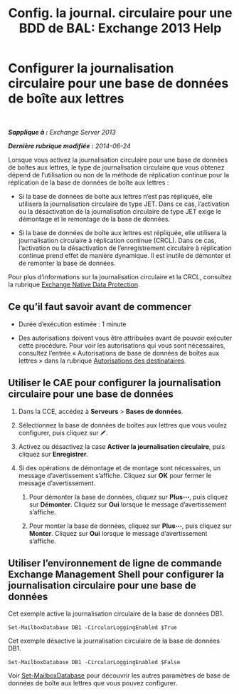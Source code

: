 ﻿---
title: 'Config. la journal. circulaire pour une BDD de BAL: Exchange 2013 Help'
TOCTitle: Configurer la journalisation circulaire pour une base de données de boîte aux lettres
ms:assetid: 29cbd7cd-382b-4e0d-8368-2e49e75df2fc
ms:mtpsurl: https://technet.microsoft.com/fr-fr/library/Dn756374(v=EXCHG.150)
ms:contentKeyID: 62524823
ms.date: 04/24/2018
mtps_version: v=EXCHG.150
ms.translationtype: HT
---

# Configurer la journalisation circulaire pour une base de données de boîte aux lettres

 

_**Sapplique à :** Exchange Server 2013_

_**Dernière rubrique modifiée :** 2014-06-24_

Lorsque vous activez la journalisation circulaire pour une base de données de boîtes aux lettres, le type de journalisation circulaire que vous obtenez dépend de l’utilisation ou non de la méthode de réplication continue pour la réplication de la base de données de boîte aux lettres :

  - Si la base de données de boîte aux lettres n’est pas répliquée, elle utilisera la journalisation circulaire de type JET. Dans ce cas, l’activation ou la désactivation de la journalisation circulaire de type JET exige le démontage et le remontage de la base de données.

  - Si la base de données de boîte aux lettres est répliquée, elle utilisera la journalisation circulaire à réplication continue (CRCL). Dans ce cas, l’activation ou la désactivation de l’enregistrement circulaire à réplication continue prend effet de manière dynamique. Il est inutile de démonter et de remonter la base de données.

Pour plus d’informations sur la journalisation circulaire et la CRCL, consultez la rubrique [Exchange Native Data Protection](backup-restore-and-disaster-recovery-exchange-2013-help.md).

## Ce qu’il faut savoir avant de commencer

  - Durée d’exécution estimée : 1 minute

  - Des autorisations doivent vous être attribuées avant de pouvoir exécuter cette procédure. Pour voir les autorisations qui vous sont nécessaires, consultez l’entrée « Autorisations de base de données de boîtes aux lettres » dans la rubrique [Autorisations des destinataires](recipients-permissions-exchange-2013-help.md).

## Utiliser le CAE pour configurer la journalisation circulaire pour une base de données

1.  Dans la CCE, accédez à **Serveurs** \> **Bases de données**.

2.  Sélectionnez la base de données de boîtes aux lettres que vous voulez configurer, puis cliquez sur ![Icône Modifier](images/Bb124582.6f53ccb2-1f13-4c02-bea0-30690e6ea71d(EXCHG.150).gif "Icône Modifier").

3.  Activez ou désactivez la case **Activer la journalisation circulaire**, puis cliquez sur **Enregistrer**.

4.  Si des opérations de démontage et de montage sont nécessaires, un message d’avertissement s’affiche. Cliquez sur **OK** pour fermer le message d’avertissement.
    
    1.  Pour démonter la base de données, cliquez sur **Plus**![Icône Options supplémentaires](images/JJ150550.5381819e-3b21-4873-8714-e9b956290b28(EXCHG.150).gif "Icône Options supplémentaires"), puis cliquez sur **Démonter**. Cliquez sur **Oui** lorsque le message d’avertissement s’affiche.
    
    2.  Pour monter la base de données, cliquez sur **Plus**![Icône Options supplémentaires](images/JJ150550.5381819e-3b21-4873-8714-e9b956290b28(EXCHG.150).gif "Icône Options supplémentaires"), puis cliquez sur **Monter**. Cliquez sur **Oui** lorsque le message d’avertissement s’affiche.

## Utiliser l’environnement de ligne de commande Exchange Management Shell pour configurer la journalisation circulaire pour une base de données

Cet exemple active la journalisation circulaire de la base de données DB1.

    Set-MailboxDatabase DB1 -CircularLoggingEnabled $True

Cet exemple désactive la journalisation circulaire de la base de données DB1.

    Set-MailboxDatabase DB1 -CircularLoggingEnabled $False

Voir [Set-MailboxDatabase](https://technet.microsoft.com/fr-fr/library/bb123971\(v=exchg.150\)) pour découvrir les autres paramètres de base de données de boîte aux lettres que vous pouvez configurer.

